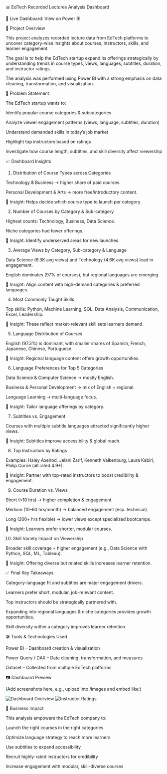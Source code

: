 📊 EdTech Recorded Lectures Analysis Dashboard

🔗 Live Dashboard: View on Power BI

📌 Project Overview

This project analyzes recorded lecture data from EdTech platforms to uncover category-wise insights about courses, instructors, skills, and learner engagement.

The goal is to help the EdTech startup expand its offerings strategically by understanding trends in course types, views, languages, subtitles, duration, and instructor ratings.

The analysis was performed using Power BI with a strong emphasis on data cleaning, transformation, and visualization.

🎯 Problem Statement

The EdTech startup wants to:

Identify popular course categories & subcategories

Analyze viewer engagement patterns (views, language, subtitles, duration)

Understand demanded skills in today’s job market

Highlight top instructors based on ratings

Investigate how course length, subtitles, and skill diversity affect viewership

📈 Dashboard Insights
1. Distribution of Course Types across Categories

Technology & Business → higher share of paid courses.

Personal Development & Arts → more free/introductory content.

📌 Insight: Helps decide which course type to launch per category.

2. Number of Courses by Category & Sub-category

Highest counts: Technology, Business, Data Science.

Niche categories had fewer offerings.

📌 Insight: Identify underserved areas for new launches.

3. Average Views by Category, Sub-category & Language

Data Science (6.3K avg views) and Technology (4.6K avg views) lead in engagement.

English dominates (97% of courses), but regional languages are emerging.

📌 Insight: Align content with high-demand categories & preferred languages.

4. Most Commonly Taught Skills

Top skills: Python, Machine Learning, SQL, Data Analysis, Communication, Excel, Leadership.

📌 Insight: These reflect market-relevant skill sets learners demand.

5. Language Distribution of Courses

English (97.3%) is dominant, with smaller shares of Spanish, French, Japanese, Chinese, Portuguese.

📌 Insight: Regional language content offers growth opportunities.

6. Language Preferences for Top 5 Categories

Data Science & Computer Science → mostly English.

Business & Personal Development → mix of English + regional.

Language Learning → multi-language focus.

📌 Insight: Tailor language offerings by category.

7. Subtitles vs. Engagement

Courses with multiple subtitle languages attracted significantly higher views.

📌 Insight: Subtitles improve accessibility & global reach.

8. Top Instructors by Ratings

Examples: Haley Axelrod, Jelani Zarif, Kenneth Valkenburg, Laura Kabiri, Philip Currie (all rated 4.9+).

📌 Insight: Partner with top-rated instructors to boost credibility & engagement.

9. Course Duration vs. Views

Short (<10 hrs) → higher completion & engagement.

Medium (10–60 hrs/month) → balanced engagement (esp. technical).

Long (200+ hrs flexible) → lower views except specialized bootcamps.

📌 Insight: Learners prefer shorter, modular courses.

10. Skill Variety Impact on Viewership

Broader skill coverage = higher engagement (e.g., Data Science with Python, SQL, ML, Tableau).

📌 Insight: Offering diverse but related skills increases learner retention.

✅ Final Key Takeaways

Category-language fit and subtitles are major engagement drivers.

Learners prefer short, modular, job-relevant content.

Top instructors should be strategically partnered with.

Expanding into regional languages & niche categories provides growth opportunities.

Skill diversity within a category improves learner retention.

🛠️ Tools & Technologies Used

Power BI – Dashboard creation & visualization

Power Query / DAX – Data cleaning, transformation, and measures

Dataset – Collected from multiple EdTech platforms

📷 Dashboard Preview

(Add screenshots here, e.g., upload into /images and embed like:)

![Dashboard Overview](images/dashboard_overview.png)
![Instructor Ratings](images/instructor_ratings.png)

🚀 Business Impact

This analysis empowers the EdTech company to:

Launch the right courses in the right categories

Optimize language strategy to reach more learners

Use subtitles to expand accessibility

Recruit highly-rated instructors for credibility

Increase engagement with modular, skill-diverse courses
